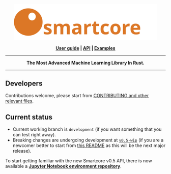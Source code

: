<p align="center">
  <a href="https://smartcorelib.org">
    <img src="smartcore.svg" width="450" alt="SmartCore">    
  </a>  
</p>
<p align = "center">
    <strong>
        <a href="https://smartcorelib.org">User guide</a> | <a href="https://docs.rs/smartcore/">API</a> | <a href="https://github.com/smartcorelib/smartcore-examples">Examples</a>
    </strong>
</p>

-----

<p align = "center">
<b>The Most Advanced Machine Learning Library In Rust.</b>
</p>

-----

## Developers
Contributions welcome, please start from [CONTRIBUTING and other relevant files](.github/CONTRIBUTING.md).

## Current status
* Current working branch is `development` (if you want something that you can test right away).
* Breaking changes are undergoing development at [`v0.5-wip`](https://github.com/smartcorelib/smartcore/tree/v0.5-wip#readme) (if you are a newcomer better to start from [this README](https://github.com/smartcorelib/smartcore/tree/v0.5-wip#readme) as this will be the next major release).

To start getting familiar with the new Smartcore v0.5 API, there is now available a [**Jupyter Notebook environment repository**](https://github.com/smartcorelib/smartcore-jupyter).
